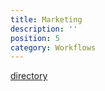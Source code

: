 ```yaml
---
title: Marketing
description: ''
position: 5
category: Workflows
---
```


[directory](https://drive.google.com/drive/u/0/folders/1lucIWvUUWCLixdAOR74v--TTAeefjJuN)
